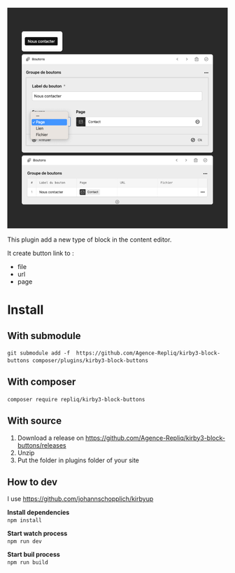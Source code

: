 ![preview block buttons](https://github.com/Agence-Repliq/kirby3-block-buttons/blob/main/preview.jpg)

This plugin add a new type of block in the content editor.

It create button link to :
- file
- url
- page


# Install 

## With submodule
`git submodule add -f  https://github.com/Agence-Repliq/kirby3-block-buttons composer/plugins/kirby3-block-buttons` 


## With composer
`composer require repliq/kirby3-block-buttons`

## With source
1. Download a release on https://github.com/Agence-Repliq/kirby3-block-buttons/releases
2. Unzip
3. Put the folder in plugins folder of your site


## How to dev 

I use https://github.com/johannschopplich/kirbyup

**Install dependencies**</br>
`npm install`

**Start watch process**</br>
`npm run dev`

**Start buil process**</br>
`npm run build`
